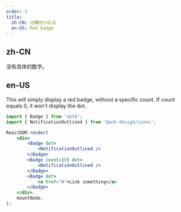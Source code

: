 ```yaml
---
order: 3
title:
  zh-CN: 讨嫌的小红点
  en-US: Red badge
---
```


## zh-CN

没有具体的数字。

## en-US

This will simply display a red badge, without a specific count. If count equals 0, it won't display the dot.

```jsx
import { Badge } from 'antd';
import { NotificationOutlined } from '@ant-design/icons';

ReactDOM.render(
	<div>
		<Badge dot>
			<NotificationOutlined />
		</Badge>
		<Badge count={0} dot>
			<NotificationOutlined />
		</Badge>
		<Badge dot>
			<a href="#">Link something</a>
		</Badge>
	</div>,
	mountNode,
);
```

